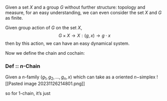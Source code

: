 



Given a set $X$ and a group $G$ without further structure: topology and measure, for an easy understanding, we can even consider the set $X$ and $G$ as finite.

Given group action of $G$ on the set $X$, 
$$
G\times X\to X: (g,x)\to g\cdot x
$$
then by this action, we can have an easy dynamical system.

Now we define the chain and cochain:
### Def :: $n$-Chain
Given a $n$-family $(g_{1},g_{2},\dots,g_{n},x)$ which can take as a oriented $n-$simplex
![[Pasted image 20231126214801.png]]


so for 1-chain, it’s just 